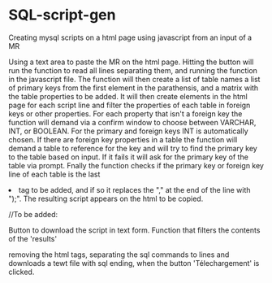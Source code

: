 # SQL-script-gen
Creating mysql scripts on a html page using javascript from an input of a MR

Using a text area to paste the MR on the html page.
Hitting the button will run the function to read all lines separating them, and running the function in the javascript file.
The function will then create a list of table names a list of primary keys from the first element in the parathensis, and a matrix with the table properties to be added.
It will then create elements in the html page for each script line and filter the properties of each table in foreign keys or other properties.
For each property that isn't a foreign key the function will demand via a confirm window to choose between VARCHAR, INT, or BOOLEAN.
For the primary and foreign keys INT is automatically chosen.
If there are foreign key properties in a table the function will demand a table to reference for the key and will try to find the primary key to the table based on input.
If it fails it will ask for the primary key of the table via prompt.
Fnally the function checks if the primary key or foreign key line of each table is the last <li> tag to be added, and if so it replaces the "," at the end of the line with ");".
The resulting script appears on the html to be copied.

//To be added:

Button to download the script in text form.
Function that filters the contents of the 'results' <div> removing the html tags, separating the sql commands to lines and downloads a tewt file with sql ending, when the button 'Télechargement' is clicked.
